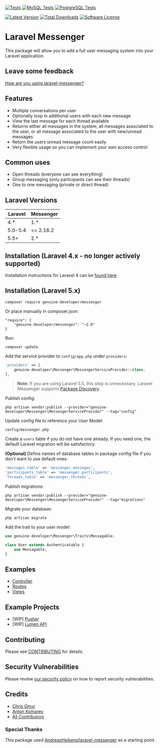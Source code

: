 [![Tests](https://github.com/genuine-developer/laravel-messenger/actions/workflows/run-tests.yml/badge.svg)](https://github.com/genuine-developer/laravel-messenger/actions/workflows/run-tests.yml)
[![MySQL Tests](https://github.com/genuine-developer/laravel-messenger/actions/workflows/run-tests-mysql.yml/badge.svg)](https://github.com/genuine-developer/laravel-messenger/actions/workflows/run-tests-mysql.yml)
[![PostgreSQL Tests](https://github.com/genuine-developer/laravel-messenger/actions/workflows/run-tests-postgres.yml/badge.svg)](https://github.com/genuine-developer/laravel-messenger/actions/workflows/run-tests-postgres.yml)

[![Latest Version](https://img.shields.io/github/release/cmgmyr/laravel-messenger.svg)](https://github.com/genuine-developer/laravel-messenger/releases)
[![Total Downloads](https://img.shields.io/packagist/dt/cmgmyr/messenger.svg)](https://packagist.org/packages/cmgmyr/messenger)
[![Software License](https://img.shields.io/badge/license-MIT-brightgreen.svg)](LICENSE)

# Laravel Messenger
This package will allow you to add a full user messaging system into your Laravel application.

## Leave some feedback
[How are you using laravel-messenger?](https://github.com/genuine-developer/laravel-messenger/issues/55)

## Features
* Multiple conversations per user
* Optionally loop in additional users with each new message
* View the last message for each thread available
* Returns either all messages in the system, all messages associated to the user, or all message associated to the user with new/unread messages
* Return the users unread message count easily
* Very flexible usage so you can implement your own access control

## Common uses
* Open threads (everyone can see everything)
* Group messaging (only participants can see their threads)
* One to one messaging (private or direct thread)

## Laravel Versions

Laravel | Messenger
--- | ---
4.* | 1.*
5.0-5.4 | <= 2.16.2
5.5+ | 2.*

## Installation (Laravel 4.x - no longer actively supported)
Installation instructions for Laravel 4 can be [found here](https://github.com/genuine-developer/laravel-messenger/tree/v1).

## Installation (Laravel 5.x)
```
composer require genuine-developer/messenger
```

Or place manually in composer.json:

```
"require": {
    "genuine-developer/messenger": "~2.0"
}
```

Run:

```
composer update
```

Add the service provider to `config/app.php` under `providers`:

```php
'providers' => [
    genuine-developer\Messenger\MessengerServiceProvider::class,
],
```

> **Note**: If you are using Laravel 5.5, this step is unnecessary. Laravel Messenger supports [Package Discovery](https://laravel.com/docs/5.5/packages#package-discovery).

Publish config:

```
php artisan vendor:publish --provider="genuine-developer\Messenger\MessengerServiceProvider" --tag="config"
```
	
Update config file to reference your User Model:

```
config/messenger.php
```

Create a `users` table if you do not have one already. If you need one, the default Laravel migration will be satisfactory.

**(Optional)** Define names of database tables in package config file if you don't want to use default ones:

```php
'messages_table' => 'messenger_messages',
'participants_table' => 'messenger_participants',
'threads_table' => 'messenger_threads',
```
    
Publish migrations:

```
php artisan vendor:publish --provider="genuine-developer\Messenger\MessengerServiceProvider" --tag="migrations"
```

Migrate your database:

```
php artisan migrate
```

Add the trait to your user model:

```php
use genuine-developer\Messenger\Traits\Messagable;

class User extends Authenticatable {
    use Messagable;
}
```

## Examples
* [Controller](https://github.com/genuine-developer/laravel-messenger/tree/master/examples/MessagesController.php)
* [Routes](https://github.com/genuine-developer/laravel-messenger/tree/master/examples/routes.php)
* [Views](https://github.com/genuine-developer/laravel-messenger/tree/master/examples/views)

## Example Projects
* [WIP] [Pusher](https://github.com/genuine-developer/laravel-messenger-pusher-demo)
* [WIP] [Lumen API](https://github.com/genuine-developer/lumen-messenger-api)


## Contributing

Please see [CONTRIBUTING](.github/CONTRIBUTING.md) for details.

## Security Vulnerabilities

Please review [our security policy](../../security/policy) on how to report security vulnerabilities.

## Credits

- [Chris Gmyr](https://github.com/genuine-developer)
- [Anton Komarev](https://github.com/genuine-developer)
- [All Contributors](../../contributors)

### Special Thanks
This package used [AndreasHeiberg/laravel-messenger](https://github.com/genuine-developer/laravel-messenger) as a starting point.
